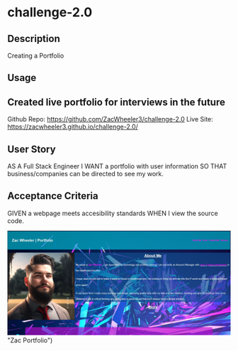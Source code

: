 # challenge-2.0

## Description
Creating a Portfolio

## Usage

## Created live portfolio for interviews in the future

Github Repo: https://github.com/ZacWheeler3/challenge-2.0
Live Site: https://zacwheeler3.github.io/challenge-2.0/

## User Story 

AS A Full Stack Engineer
I WANT a portfolio with user information
SO THAT business/companies can be directed to see my work.

## Acceptance Criteria
GIVEN a webpage meets accesibility standards
WHEN I view the source code.

![Portfolio Preview](Screenshot%202023-03-30%20215859.png) "Zac Portfolio")
